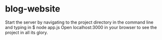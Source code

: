 # blog-website
Start the server by navigating to the project directory in the command line and typing in
$ node app.js
Open localhost:3000 in your browser to see the project in all its glory.
